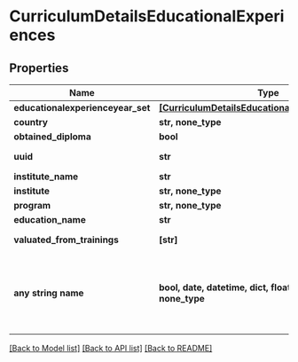 # CurriculumDetailsEducationalExperiences


## Properties
Name | Type | Description | Notes
------------ | ------------- | ------------- | -------------
**educationalexperienceyear_set** | [**[CurriculumDetailsEducationalexperienceyearSet]**](CurriculumDetailsEducationalexperienceyearSet.md) |  | 
**country** | **str, none_type** |  | 
**obtained_diploma** | **bool** |  | 
**uuid** | **str** |  | [optional] [readonly] 
**institute_name** | **str** |  | [optional] 
**institute** | **str, none_type** |  | [optional] 
**program** | **str, none_type** |  | [optional] 
**education_name** | **str** |  | [optional] 
**valuated_from_trainings** | **[str]** |  | [optional] [readonly] 
**any string name** | **bool, date, datetime, dict, float, int, list, str, none_type** | any string name can be used but the value must be the correct type | [optional]

[[Back to Model list]](../README.md#documentation-for-models) [[Back to API list]](../README.md#documentation-for-api-endpoints) [[Back to README]](../README.md)


